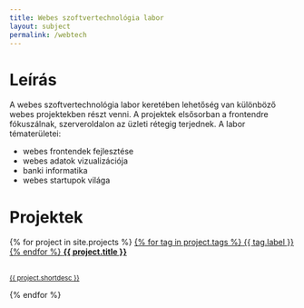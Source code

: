 ```yaml
---
title: Webes szoftvertechnológia labor
layout: subject
permalink: /webtech
---
```


# Leírás

A webes szoftvertechnológia labor keretében lehetőség van különböző webes projektekben részt venni. A projektek elsősorban a frontendre fókuszálnak, szerveroldalon az üzleti rétegig terjednek. A labor tématerületei:

* webes frontendek fejlesztése
* webes adatok vizualizációja
* banki informatika
* webes startupok világa

# Projektek

<div class="list-group">
  {% for project in site.projects %}
      <a href="{{ project.permalink }}" class="list-group-item">
        <span class="pull-right">
          {% for tag in project.tags %}
            <span class="label label-{{ tag.context }}">{{ tag.label }}</span>
          {% endfor %}
          <span class="glyphicon glyphicon-chevron-right" aria-hidden="true"></span>
        </span>
        <strong class="list-group-item-heading">{{ project.title }}</strong>
        <br>
        <br>
        <p class="list-group-item-text"><small>{{ project.shortdesc }}</small></p>
      </a>
  {% endfor %}
</div>